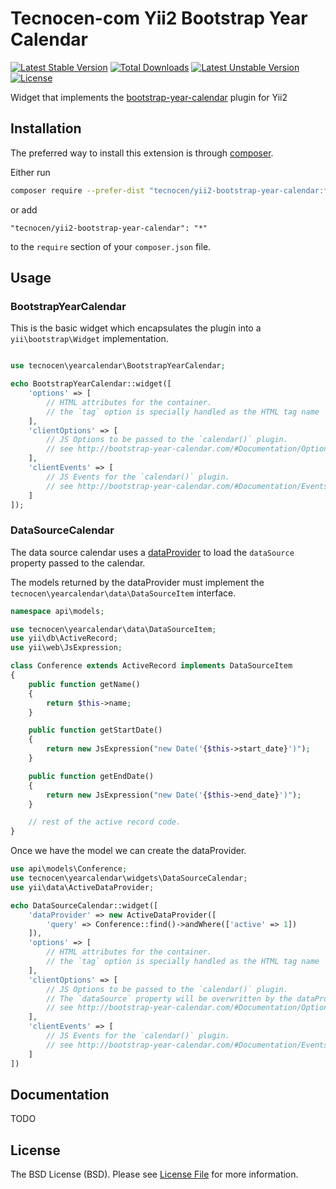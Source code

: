 # Tecnocen-com Yii2 Bootstrap Year Calendar

[![Latest Stable Version](https://poser.pugx.org/tecnocen/yii2-bootstrap-year-calendar/v/stable)](https://packagist.org/packages/tecnocen/yii2-bootstrap-year-calendar) [![Total Downloads](https://poser.pugx.org/tecnocen/yii2-bootstrap-year-calendar/downloads)](https://packagist.org/packages/tecnocen/yii2-bootstrap-year-calendar) [![Latest Unstable Version](https://poser.pugx.org/tecnocen/yii2-bootstrap-year-calendar/v/unstable)](https://packagist.org/packages/tecnocen/yii2-bootstrap-year-calendar) [![License](https://poser.pugx.org/tecnocen/yii2-bootstrap-year-calendar/license)](https://packagist.org/packages/tecnocen/yii2-bootstrap-year-calendar)

Widget that implements the [bootstrap-year-calendar](http://www.bootstrap-year-calendar.com/) plugin for Yii2

## Installation

The preferred way to install this extension is through [composer](http://getcomposer.org/download/).

Either run

```bash
composer require --prefer-dist "tecnocen/yii2-bootstrap-year-calendar:*"
```

or add

```
"tecnocen/yii2-bootstrap-year-calendar": "*"
```

to the `require` section of your `composer.json` file.

## Usage

### BootstrapYearCalendar

This is the basic widget which encapsulates the plugin into a `yii\bootstrap\Widget` implementation.

```php

use tecnocen\yearcalendar\BootstrapYearCalendar;

echo BootstrapYearCalendar::widget([
    'options' => [
        // HTML attributes for the container.
        // the `tag` option is specially handled as the HTML tag name
    ],
    'clientOptions' => [
        // JS Options to be passed to the `calendar()` plugin.
        // see http://bootstrap-year-calendar.com/#Documentation/Options
    ],
    'clientEvents' => [
        // JS Events for the `calendar()` plugin.
        // see http://bootstrap-year-calendar.com/#Documentation/Events
    ]
]);
```

### DataSourceCalendar

The data source calendar uses a [dataProvider](http://www.yiiframework.com/doc-2.0/yii-data-dataproviderinterface.html) to load the `dataSource` property passed to the calendar.

The models returned by the dataProvider must implement the `tecnocen\yearcalendar\data\DataSourceItem` interface.

```php
namespace api\models;

use tecnocen\yearcalendar\data\DataSourceItem;
use yii\db\ActiveRecord;
use yii\web\JsExpression;

class Conference extends ActiveRecord implements DataSourceItem
{
    public function getName()
    {
        return $this->name;
    }

    public function getStartDate()
    {
        return new JsExpression("new Date('{$this->start_date}')");
    }

    public function getEndDate()
    {
        return new JsExpression("new Date('{$this->end_date}')");
    }

    // rest of the active record code.
}
```

Once we have the model we can create the dataProvider.

```php
use api\models\Conference;
use tecnocen\yearcalendar\widgets\DataSourceCalendar;
use yii\data\ActiveDataProvider;

echo DataSourceCalendar::widget([
    'dataProvider' => new ActiveDataProvider([
        'query' => Conference::find()->andWhere(['active' => 1])
    ]),
    'options' => [
        // HTML attributes for the container.
        // the `tag` option is specially handled as the HTML tag name
    ],
    'clientOptions' => [
        // JS Options to be passed to the `calendar()` plugin.
        // The `dataSource` property will be overwritten by the dataProvider.
        // see http://bootstrap-year-calendar.com/#Documentation/Options
    ],
    'clientEvents' => [
        // JS Events for the `calendar()` plugin.
        // see http://bootstrap-year-calendar.com/#Documentation/Events
    ]
])
```

## Documentation

TODO

## License

The BSD License (BSD). Please see [License File](LICENSE.md) for more information.
